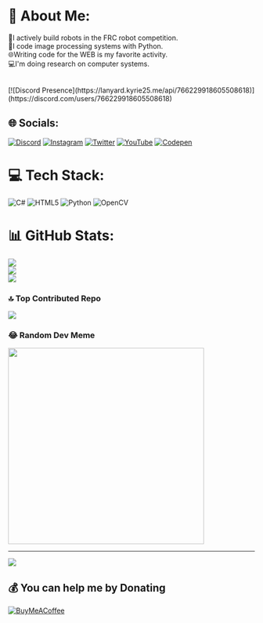 # 💫 About Me:
🤖I actively build robots in the FRC robot competition.<br>🚀I code image processing systems with Python.<br>🌐Writing code for the WEB is my favorite activity.<br>💻I'm doing research on computer systems.

<br>
[![Discord Presence](https://lanyard.kyrie25.me/api/766229918605508618)](https://discord.com/users/766229918605508618)
</br>

## 🌐 Socials:
[![Discord](https://img.shields.io/badge/Discord-%237289DA.svg?logo=discord&logoColor=white)](https://discord.gg/https://discord.gg/N58r266vsa) [![Instagram](https://img.shields.io/badge/Instagram-%23E4405F.svg?logo=Instagram&logoColor=white)](https://instagram.com/woxicdev) [![Twitter](https://img.shields.io/badge/Twitter-%231DA1F2.svg?logo=Twitter&logoColor=white)](https://twitter.com/TasvanTali) [![YouTube](https://img.shields.io/badge/YouTube-%23FF0000.svg?logo=YouTube&logoColor=white)](https://youtube.com/@engineercenterX) [![Codepen](https://img.shields.io/badge/Codepen-000000?style=for-the-badge&logo=codepen&logoColor=white)](https://codepen.io/Genc_Yazilimci58) 

# 💻 Tech Stack:
![C#](https://img.shields.io/badge/c%23-%23239120.svg?style=for-the-badge&logo=c-sharp&logoColor=white) ![HTML5](https://img.shields.io/badge/html5-%23E34F26.svg?style=for-the-badge&logo=html5&logoColor=white) ![Python](https://img.shields.io/badge/python-3670A0?style=for-the-badge&logo=python&logoColor=ffdd54) ![OpenCV](https://img.shields.io/badge/opencv-%23white.svg?style=for-the-badge&logo=opencv&logoColor=white)
# 📊 GitHub Stats:
![](https://github-readme-stats.vercel.app/api?username=majestyy01&theme=dark&hide_border=true&include_all_commits=false&count_private=true)<br/>
![](https://github-readme-streak-stats.herokuapp.com/?user=majestyy01&theme=dark&hide_border=true)<br/>
![](https://github-readme-stats.vercel.app/api/top-langs/?username=majestyy01&theme=dark&hide_border=true&include_all_commits=false&count_private=true&layout=compact)

### 🔝 Top Contributed Repo
![](https://github-contributor-stats.vercel.app/api?username=majestyy01&limit=5&theme=dark&combine_all_yearly_contributions=true)

### 😂 Random Dev Meme
<img src='https://randommeme-five.vercel.app/' style="height: 400px;"/>

---
[![](https://visitcount.itsvg.in/api?id=majestyy01&icon=9&color=1)](https://visitcount.itsvg.in)

  ## 💰 You can help me by Donating
  [![BuyMeACoffee](https://img.shields.io/badge/Buy%20Me%20a%20Coffee-ffdd00?style=for-the-badge&logo=buy-me-a-coffee&logoColor=black)](https://buymeacoffee.com/woxicdev) 

  
<!-- Proudly created with GPRM ( https://gprm.itsvg.in ) -->
